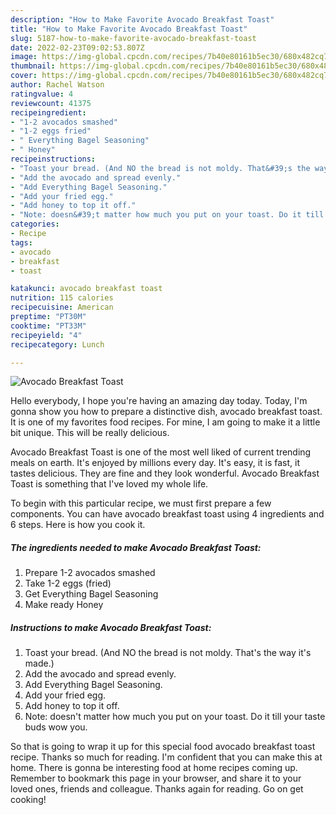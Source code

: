 ```yaml
---
description: "How to Make Favorite Avocado Breakfast Toast"
title: "How to Make Favorite Avocado Breakfast Toast"
slug: 5187-how-to-make-favorite-avocado-breakfast-toast
date: 2022-02-23T09:02:53.807Z
image: https://img-global.cpcdn.com/recipes/7b40e80161b5ec30/680x482cq70/avocado-breakfast-toast-recipe-main-photo.jpg
thumbnail: https://img-global.cpcdn.com/recipes/7b40e80161b5ec30/680x482cq70/avocado-breakfast-toast-recipe-main-photo.jpg
cover: https://img-global.cpcdn.com/recipes/7b40e80161b5ec30/680x482cq70/avocado-breakfast-toast-recipe-main-photo.jpg
author: Rachel Watson
ratingvalue: 4
reviewcount: 41375
recipeingredient:
- "1-2 avocados smashed"
- "1-2 eggs fried"
- " Everything Bagel Seasoning"
- " Honey"
recipeinstructions:
- "Toast your bread. (And NO the bread is not moldy. That&#39;s the way it&#39;s made.)"
- "Add the avocado and spread evenly."
- "Add Everything Bagel Seasoning."
- "Add your fried egg."
- "Add honey to top it off."
- "Note: doesn&#39;t matter how much you put on your toast. Do it till your taste buds wow you."
categories:
- Recipe
tags:
- avocado
- breakfast
- toast

katakunci: avocado breakfast toast 
nutrition: 115 calories
recipecuisine: American
preptime: "PT30M"
cooktime: "PT33M"
recipeyield: "4"
recipecategory: Lunch

---
```



![Avocado Breakfast Toast](https://img-global.cpcdn.com/recipes/7b40e80161b5ec30/680x482cq70/avocado-breakfast-toast-recipe-main-photo.jpg)

Hello everybody, I hope you're having an amazing day today. Today, I'm gonna show you how to prepare a distinctive dish, avocado breakfast toast. It is one of my favorites food recipes. For mine, I am going to make it a little bit unique. This will be really delicious.



Avocado Breakfast Toast is one of the most well liked of current trending meals on earth. It's enjoyed by millions every day. It's easy, it is fast, it tastes delicious. They are fine and they look wonderful. Avocado Breakfast Toast is something that I've loved my whole life.


To begin with this particular recipe, we must first prepare a few components. You can have avocado breakfast toast using 4 ingredients and 6 steps. Here is how you cook it.

<!--inarticleads1-->

##### The ingredients needed to make Avocado Breakfast Toast:

1. Prepare 1-2 avocados smashed
1. Take 1-2 eggs (fried)
1. Get  Everything Bagel Seasoning
1. Make ready  Honey




<!--inarticleads2-->

##### Instructions to make Avocado Breakfast Toast:

1. Toast your bread. (And NO the bread is not moldy. That&#39;s the way it&#39;s made.)
1. Add the avocado and spread evenly.
1. Add Everything Bagel Seasoning.
1. Add your fried egg.
1. Add honey to top it off.
1. Note: doesn&#39;t matter how much you put on your toast. Do it till your taste buds wow you.




So that is going to wrap it up for this special food avocado breakfast toast recipe. Thanks so much for reading. I'm confident that you can make this at home. There is gonna be interesting food at home recipes coming up. Remember to bookmark this page in your browser, and share it to your loved ones, friends and colleague. Thanks again for reading. Go on get cooking!
